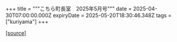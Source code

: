 +++
title = """こちら町長室　2025年5月号"""
date = 2025-04-30T07:00:00.000Z
expiryDate = 2025-05-20T18:30:46.348Z
tags = ["kuriyama"]
+++


[[source]](https://www.town.kuriyama.hokkaido.jp/site/mayor/31703.html)
